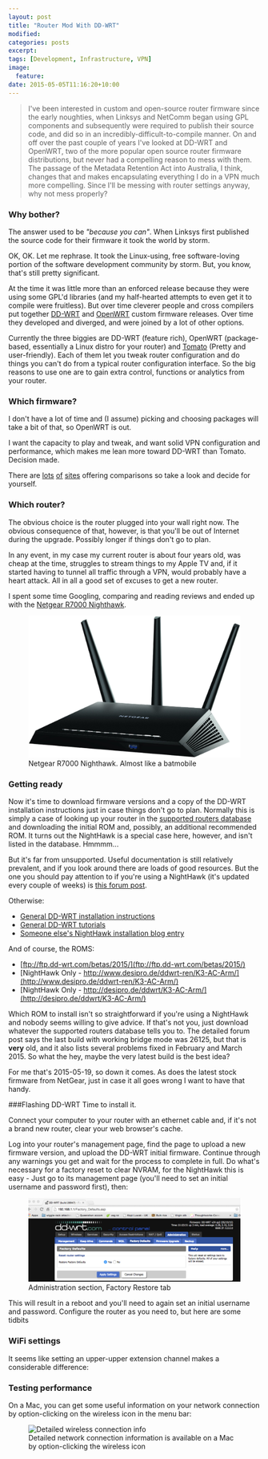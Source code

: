 ```yaml
---
layout: post
title: "Router Mod With DD-WRT"
modified:
categories: posts
excerpt:
tags: [Development, Infrastructure, VPN]
image:
  feature:
date: 2015-05-05T11:16:20+10:00
---
```

> I've been interested in custom and open-source router firmware since the early noughties, when Linksys and NetComm began using GPL  components and subsequently were required to publish their source code, and did so in an incredibly-difficult-to-compile manner.
> On and off over the past couple of years I've looked at DD-WRT and OpenWRT, two of the more popular open source router firmware distributions, but never had a compelling reason to mess with them. The passage of the Metadata Retention Act into Australia, I think, changes that and makes encapsulating everything I do in a VPN much more compelling. Since I'll be messing with router settings anyway, why not mess properly?

### Why bother?
The answer used to be *"because you can"*. When Linksys first published the source code for their firmware it took the world by storm.

OK, OK. Let me rephrase. It took the Linux-using, free software-loving portion of the software development community by storm. But, you know, that's still pretty significant.

At the time it was little more than an enforced release because they were using some GPL'd libraries (and my half-hearted attempts to even get it to compile were fruitless).  But over time cleverer people and cross compilers put together [DD-WRT](http://www.dd-wrt.com) and [OpenWRT](https://openwrt.org) custom firmware releases. Over time they developed and diverged, and were joined by a lot of other options. 

Currently the three biggies are DD-WRT (feature rich), OpenWRT (package-based, essentially a Linux distro for your router) and [Tomato](http://www.polarcloud.com/tomato) (Pretty and user-friendly). Each of them let you tweak router configuration and do things you can't do from a typical router configuration interface. So the big reasons to use one are to gain extra control, functions or analytics from your router.

### Which firmware?
I don't have a lot of time and (I assume) picking and choosing packages will take a bit of that, so OpenWRT is out.

I want the capacity to play and tweak, and want solid VPN configuration and performance, which makes me lean more toward DD-WRT than Tomato. Decision made.

There are [lots](https://vpncritic.com/tomato-vs-dd-wrt-vs-openwrt/) [of](http://securerouter.org/tech-tips/dd-wrt-or-tomato-or-openwrt-or/) [sites](http://vpnpick.com/dd-wrt-vs-tomato-vs-open-wrt/) offering comparisons so take a look and decide for yourself.

### Which router?
The obvious choice is the router plugged into your wall right now. The obvious consequence of that, however, is that you'll be out of Internet during the upgrade. Possibly longer if things don't go to plan.

In any event, in my case my current router is about four years old, was cheap at the time, struggles to stream things to my Apple TV and, if it started having to tunnel all traffic through a VPN, would probably have a heart attack. All in all a good set of excuses to get a new router.

I spent some time Googling, comparing and reading reviews and ended up with the [Netgear R7000 Nighthawk](http://www.netgear.com.au/home/products/networking/wifi-routers/R7000.aspx?gclid=CN2VlNvCsMUCFdcjvQoduXAATA).

<figure>
	<img alt="Netgear R7000 Nighthawk" src="/images/2015-ddwrt/nighthawk.jpg">
	<figcaption>Netgear R7000 Nighthawk. Almost like a batmobile</figcaption>
</figure>

### Getting ready
Now it's time to download firmware versions and a copy of the DD-WRT installation instructions just in case things don't go to plan. Normally this is simply a case of looking up your router in the [supported routers database](http://www.dd-wrt.com/site/support/router-database) and downloading the initial ROM and, possibly, an additional recommended ROM. It turns out the NightHawk is a special case here, however, and isn't listed in the database. Hmmmm...

But it's far from unsupported. Useful documentation is still relatively prevalent, and if you look around there are loads of good resources. But the one you should pay attention to if you're using a NightHawk (it's updated every couple of weeks) is [this forum post](http://www.dd-wrt.com/phpBB2/viewtopic.php?t=264152).

Otherwise:

* [General DD-WRT installation instructions](http://www.dd-wrt.com/wiki/index.php/Installation)
* [General DD-WRT tutorials](http://www.dd-wrt.com/wiki/index.php/Tutorials)
* [Someone else's NightHawk installation blog entry](http://www.tweaking4all.com/hardware/netgear-r7000-dd-wrt/)

And of course, the ROMS:

* [ftp://ftp.dd-wrt.com/betas/2015/](ftp://ftp.dd-wrt.com/betas/2015/)
* [NightHawk Only - http://www.desipro.de/ddwrt-ren/K3-AC-Arm/](http://www.desipro.de/ddwrt-ren/K3-AC-Arm/)
* [NightHawk Only - http://desipro.de/ddwrt/K3-AC-Arm/](http://desipro.de/ddwrt/K3-AC-Arm/)

Which ROM to install isn't so straightforward if you're using a NightHawk and nobody seems willing to give advice. If that's not you, just download whatever the supported routers database tells you to. The detailed forum post says the last build with working bridge mode was 26125, but that is **very** old, and it also lists several problems fixed in February and March 2015. So what the hey, maybe the very latest build is the best idea?

For me that's 2015-05-19, so down it comes. As does the latest stock firmware from NetGear, just in case it all goes wrong I want to have that handy.

###Flashing DD-WRT
Time to install it.

Connect your computer to your router with an ethernet cable and, if it's not a brand new router, clear your web browser's cache.

Log into your router's management page, find the page to upload a new firmware version, and upload the DD-WRT initial firmware. Continue through any warnings you get and wait for the process to complete in full. Do what's necessary for a factory reset to clear NVRAM, for the NightHawk this is easy - Just go to its management page (you'll need to set an initial username and password first), then:
<figure>
	<img alt="Administration-Factory-defaults" src="/images/2015-ddwrt/factory-restore.jpg">
	<figcaption>Administration section, Factory Restore tab</figcaption>
</figure>

This will result in a reboot and you'll need to again set an initial username and password. Configure the router as you need to, but here are some tidbits

### WiFi settings
It seems like setting an upper-upper extension channel makes a considerable difference:


### Testing performance
On a Mac, you can get some useful information on your network connection by option-clicking on the wireless icon in the menu bar:

<figure>
	<img alt="Detailed wireless connection info" src="/images/2015-ddwrt/connectioninfo.jpg">
	<figcaption>Detailed network connection information is available on a Mac by option-clicking the wireless icon</figcaption>
</figure>
